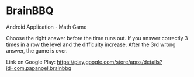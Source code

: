 # BrainBBQ
Android Application - Math Game

Choose the right answer before the time runs out.
If you answer correctly 3 times in a row the level and the difficulty increase. After the 3rd wrong answer, the game is over.

Link on Google Play:
https://play.google.com/store/apps/details?id=com.papanoel.brainbbq
